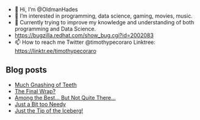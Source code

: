 - 👋 Hi, I’m @OldmanHades
- 👀 I’m interested in programming, data science, gaming, movies, music.
- 🌱 Currently trying to improve my knowledge and understanding of both programming and Data Science.
- https://bugzilla.redhat.com/show_bug.cgi?id=2002083
- 📫 How to reach me Twitter @timothypecoraro
Linktree: https://linktr.ee/timothypecoraro

## Blog posts
<!-- BLOG-POST-LIST:START -->
- [Much Gnashing of Teeth](https://medium.com/@timothypecoraro/much-gnashing-of-teeth-6bdfdb3c88ef?source=rss-5097f5c9b801------2)
- [The Final Wrap?](https://medium.com/@timothypecoraro/the-final-wrap-a42e3913c1?source=rss-5097f5c9b801------2)
- [Among the Best… But Not Quite There…](https://medium.com/@timothypecoraro/among-the-best-but-not-quite-there-859385e9afd0?source=rss-5097f5c9b801------2)
- [Just a Bit too Needy](https://medium.com/@timothypecoraro/just-a-bit-too-needy-9010317ef665?source=rss-5097f5c9b801------2)
- [Just the Tip of the Iceberg!](https://medium.com/@timothypecoraro/just-the-tip-of-the-iceberg-3c9cd55c4d3b?source=rss-5097f5c9b801------2)
<!-- BLOG-POST-LIST:END -->
